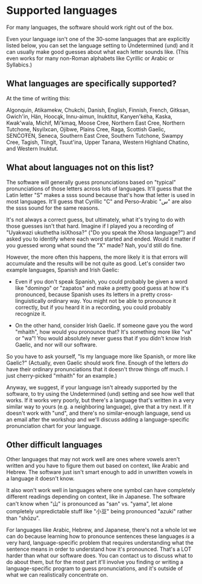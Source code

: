 # Supported languages

For many languages, the software should work right out of the box.  

Even your language isn't one of the 30-some languages that are explicitly listed below, you can set the language setting to Undetermined (und) and it can usually make good guesses about what each letter sounds like.  (This even works for many non-Roman alphabets like Cyrillic or Arabic or Syllabics.)  

## What languages are specifically supported? 

At the time of writing this:

Algonquin,
Atikamekw,
Chukchi,
Danish,
English,
Finnish,
French,
Gitksan,
Gwich'in,
Hän,
Hoocąk,
Innu-aimun,
Inuktitut,
Kanyen'kéha,
Kaska,
Kwak'wala,
Michif,
Mi'kmaq,
Moose Cree,
Northern East Cree,
Northern Tutchone,
Nsyilxcən,
Ojibwe,
Plains Cree,
Raga,
Scottish Gaelic,
SENĆOŦEN,
Seneca,
Southern East Cree,
Southern Tutchone,
Swampy Cree,
Tagish,
Tlingit,
Tsuut'ina,
Upper Tanana,
Western Highland Chatino,
and Western Inuktut.

## What about languages not on this list?

The software will generally guess pronunciations based on "typical" pronunciations of those letters across lots of languages.  It'll guess that the Latin letter "S" makes a ssss sound because that's how that letter is used in most languages.  It'll guess that Cyrillic "C" and Perso-Arabic "س" are also the ssss sound for the same reasons.  

It's not always a correct guess, but ultimately, what it's trying to do with those guesses isn't that hard.  Imagine if I played you a recording of "Uyakwazi ukuthetha isiXhosa?" ("Do you speak the Xhosa language?") and asked you to identify where each word started and ended.  Would it matter if you guessed wrong what sound the "X" made?  Nah, you'd still do fine.

However, the more often this happens, the more likely it is that errors will accumulate and the results will be not quite as good.  Let's consider two example languages, Spanish and Irish Gaelic:

* Even if you don't speak Spanish, you could probably be given a word like "domingo" or "zapatos" and make a pretty good guess at how it's pronounced, because Spanish uses its letters in a pretty cross-linguistically ordinary way.  You might not be able to pronounce it correctly, but if you heard it in a recording, you could probably recognize it.

* On the other hand, consider Irish Gaelic.  If someone gave you the word "mhaith", how would you pronounce that?  It's something more like "va" or "wa"!  You would absolutely never guess that if you didn't know Irish Gaelic, and nor will our software.  

So you have to ask yourself, "Is my language more like Spanish, or more like Gaelic?"  (Actually, even Gaelic should work fine.  Enough of the letters *do* have their ordinary pronunciations that it doesn't throw things off much.  I just cherry-picked "mhaith" for an example.)

Anyway, we suggest, if your language isn't already supported by the software, to try using the Undetermined (und) setting and see how well that works.  If it works very poorly, but there's a language that's written in a very similar way to yours (e.g. a neighboring language), give that a try next.  If it doesn't work with "und", and there's no similar-enough language, send us an email after the workshop and we'll discuss adding a language-specific pronunciation chart for your language.

## Other difficult languages

Other languages that may not work well are ones where vowels aren't written and you have to figure them out based on context, like Arabic and Hebrew.  The software just isn't smart enough to add in unwritten vowels in a language it doesn't know.  

It also won't work well in languages where one symbol can have completely different readings depending on context, like in Japanese.  The software can't know when "山" is pronounced as "san" vs. "yama", let alone completely unpredictable stuff like "小豆" being pronounced "azuki" rather than "shōzu".

For languages like Arabic, Hebrew, and Japanese, there's not a whole lot we can do because learning how to pronounce sentences these languages *is* a very hard, language-specific problem that requires understanding what the sentence means in order to understand how it's pronounced.  That's a LOT harder than what our software does.  You can contact us to discuss what to do about them, but for the most part it'll involve you finding or writing a language-specific program to guess pronunciations, and it's outside of what we can realistically concentrate on.